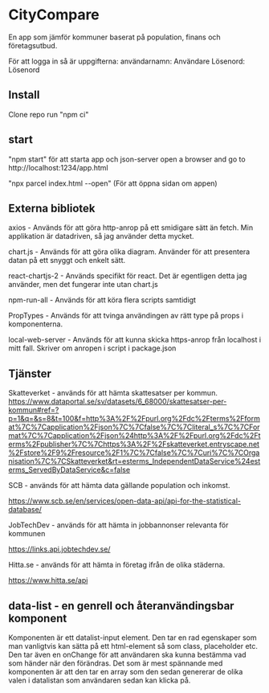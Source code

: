# CityCompare

En app som jämför kommuner baserat på population, finans och företagsutbud.

För att logga in så är uppgifterna:
användarnamn: Användare
Lösenord:   Lösenord

## Install

Clone repo
run "npm ci"


## start

 "npm start" för att starta app och json-server
open a browser and go to http://localhost:1234/app.html

"npx parcel index.html --open" (För att öppna sidan om appen)



## Externa bibliotek
axios - Används för att göra http-anrop på ett smidigare sätt än fetch. Min applikation är datadriven, så jag använder detta mycket. 

chart.js - Används för att göra olika diagram. Använder för att presentera datan på ett snyggt och enkelt sätt.

react-chartjs-2 - Används specifikt för react. Det är egentligen detta jag använder, men det fungerar inte utan chart.js

npm-run-all - Används för att köra flera scripts samtidigt

PropTypes - Används för att tvinga användingen av rätt type på props i komponenterna.

local-web-server - Används för att kunna skicka https-anrop från localhost i mitt fall. Skriver om anropen i script i package.json


## Tjänster
Skatteverket - används för att hämta skattesatser per kommun. https://www.dataportal.se/sv/datasets/6_68000/skattesatser-per-kommun#ref=?p=1&q=&s=8&t=100&f=http%3A%2F%2Fpurl.org%2Fdc%2Fterms%2Fformat%7C%7Capplication%2Fjson%7C%7Cfalse%7C%7Cliteral_s%7C%7CFormat%7C%7Capplication%2Fjson%24http%3A%2F%2Fpurl.org%2Fdc%2Fterms%2Fpublisher%7C%7Chttps%3A%2F%2Fskatteverket.entryscape.net%2Fstore%2F9%2Fresource%2F1%7C%7Cfalse%7C%7Curi%7C%7COrganisation%7C%7CSkatteverket&rt=esterms_IndependentDataService%24esterms_ServedByDataService&c=false

SCB - används för att hämta data gällande population och inkomst.

https://www.scb.se/en/services/open-data-api/api-for-the-statistical-database/

JobTechDev - används för att hämta in jobbannonser relevanta för kommunen

https://links.api.jobtechdev.se/

Hitta.se - används för att hämta in företag ifrån de olika städerna.

https://www.hitta.se/api

## data-list - en genrell och återanvändingsbar komponent
Komponenten är ett datalist-input element. Den tar en rad egenskaper som man vanligtvis kan sätta på ett html-element så som class, placeholder etc. Den tar även en onChange för att användaren ska kunna bestämma vad som händer när den förändras. Det som är mest spännande med komponenten är att den tar en array som den sedan genererar de olika valen i datalistan som användaren sedan kan klicka på.

